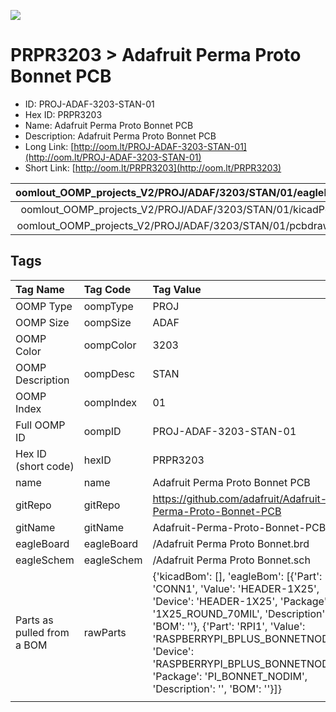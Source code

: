 


  
![][im]
# PRPR3203 > Adafruit Perma Proto Bonnet PCB

- ID: PROJ-ADAF-3203-STAN-01
- Hex ID: PRPR3203
- Name: Adafruit Perma Proto Bonnet PCB
- Description: Adafruit Perma Proto Bonnet PCB
- Long Link: [http://oom.lt/PROJ-ADAF-3203-STAN-01](http://oom.lt/PROJ-ADAF-3203-STAN-01)
- Short Link: [http://oom.lt/PRPR3203](http://oom.lt/PRPR3203)
  

|oomlout_OOMP_projects_V2/PROJ/ADAF/3203/STAN/01/eagleImage.png|oomlout_OOMP_projects_V2/PROJ/ADAF/3203/STAN/01/eagleSchemImage.png|oomlout_OOMP_projects_V2/PROJ/ADAF/3203/STAN/01/kicadPcb3dFront.png|oomlout_OOMP_projects_V2/PROJ/ADAF/3203/STAN/01/kicadPcb3dBack.png|
| :---: | :---: | :---: | :---: |
|oomlout_OOMP_projects_V2/PROJ/ADAF/3203/STAN/01/kicadPcb3d.png|oomlout_OOMP_projects_V2/PROJ/ADAF/3203/STAN/01/bomBack.png|oomlout_OOMP_projects_V2/PROJ/ADAF/3203/STAN/01/bomFront.png|oomlout_OOMP_projects_V2/PROJ/ADAF/3203/STAN/01/pcbdraw.svg|
|oomlout_OOMP_projects_V2/PROJ/ADAF/3203/STAN/01/pcbdrawBack.svg||||

## Tags
  

|Tag Name|Tag Code|Tag Value|
| :--- | :--- | :--- |
|OOMP Type|oompType|PROJ|
|OOMP Size|oompSize|ADAF|
|OOMP Color|oompColor|3203|
|OOMP Description|oompDesc|STAN|
|OOMP Index|oompIndex|01|
|Full OOMP ID|oompID|PROJ-ADAF-3203-STAN-01|
|Hex ID (short code)|hexID|PRPR3203|
|name|name|Adafruit Perma Proto Bonnet PCB|
|gitRepo|gitRepo|https://github.com/adafruit/Adafruit-Perma-Proto-Bonnet-PCB|
|gitName|gitName|Adafruit-Perma-Proto-Bonnet-PCB|
|eagleBoard|eagleBoard|/Adafruit Perma Proto Bonnet.brd|
|eagleSchem|eagleSchem|/Adafruit Perma Proto Bonnet.sch|
|Parts as pulled from a BOM|rawParts|{'kicadBom': [], 'eagleBom': [{'Part': 'CONN1', 'Value': 'HEADER-1X25', 'Device': 'HEADER-1X25', 'Package': '1X25_ROUND_70MIL', 'Description': '', 'BOM': ''}, {'Part': 'RPI1', 'Value': 'RASPBERRYPI_BPLUS_BONNETNODIM', 'Device': 'RASPBERRYPI_BPLUS_BONNETNODIM', 'Package': 'PI_BONNET_NODIM', 'Description': '', 'BOM': ''}]}|
||||



[im]: PROJ/ADAF/3203/STAN/01/kicadPcb3d_450.png
